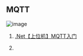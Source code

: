 ## MQTT


![image](https://img2023.cnblogs.com/blog/999484/202308/999484-20230819160558330-195721261.png)


1. [.Net【上位机】MQTT入门]()

2. 
